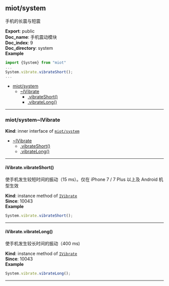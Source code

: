 <a name="module_miot/system"></a>

## miot/system
手机的长震与短震

**Export**: public  
**Doc_name**: 手机震动模块  
**Doc_index**: 9  
**Doc_directory**: system  
**Example**  
```js
import {System} from "miot"
...
System.vibrate.vibrateShort();
...
```

* [miot/system](#module_miot/system)
    * [~IVibrate](#module_miot/system..IVibrate)
        * [.vibrateShort()](#module_miot/system..IVibrate+vibrateShort)
        * [.vibrateLong()](#module_miot/system..IVibrate+vibrateLong)


* * *

<a name="module_miot/system..IVibrate"></a>

### miot/system~IVibrate
**Kind**: inner interface of [<code>miot/system</code>](#module_miot/system)  

* [~IVibrate](#module_miot/system..IVibrate)
    * [.vibrateShort()](#module_miot/system..IVibrate+vibrateShort)
    * [.vibrateLong()](#module_miot/system..IVibrate+vibrateLong)


* * *

<a name="module_miot/system..IVibrate+vibrateShort"></a>

#### iVibrate.vibrateShort()
使手机发生较短时间的振动（15 ms）。仅在 iPhone 7 / 7 Plus 以上及 Android 机型生效

**Kind**: instance method of [<code>IVibrate</code>](#module_miot/system..IVibrate)  
**Since**: 10043  
**Example**  
```js
System.vibrate.vibrateShort();
```

* * *

<a name="module_miot/system..IVibrate+vibrateLong"></a>

#### iVibrate.vibrateLong()
使手机发生较长时间的振动（400 ms)

**Kind**: instance method of [<code>IVibrate</code>](#module_miot/system..IVibrate)  
**Since**: 10043  
**Example**  
```js
System.vibrate.vibrateLong();
```

* * *

